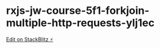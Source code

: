 # rxjs-jw-course-5f1-forkjoin-multiple-http-requests-ylj1ec

[Edit on StackBlitz ⚡️](https://stackblitz.com/edit/rxjs-jw-course-5f1-forkjoin-multiple-http-requests-ylj1ec)